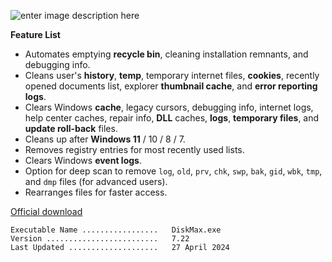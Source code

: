 ![enter image description here](https://i.imgur.com/dgF1dqe.png)

**Feature List**

- Automates emptying **recycle bin**, cleaning installation remnants, and debugging info.
- Cleans user's **history**, **temp**, temporary internet files, **cookies**, recently opened documents list, explorer **thumbnail cache**, and **error reporting logs**.
- Clears Windows **cache**, legacy cursors, debugging info, internet logs, help center caches, repair info, **DLL** caches, **logs**, **temporary files**, and **update roll-back** files.
- Cleans up after **Windows 11** / 10 / 8 / 7.
- Removes registry entries for most recently used lists.
- Clears Windows **event logs**.
- Option for deep scan to remove `log`, `old`, `prv`, `chk`, `swp`, `bak`, `gid`, `wbk`, `tmp`, and `dmp` files (for advanced users).
- Rearranges files for faster access.

[Official download](https://www.koshyjohn.com/software/DiskMax.exe)

```
Executable Name .................	DiskMax.exe
Version .........................	7.22
Last Updated ....................	27 April 2024
```
